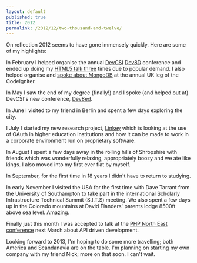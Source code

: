 ```yaml
---
layout: default
published: true
title: 2012
permalink: /2012/12/two-thousand-and-twelve/
---
```


On reflection 2012 seems to have gone immensely quickly. Here are some of my highlights:

In February I helped organise the annual [DevCSI](http://devcsi.ukoln.ac.uk/) [Dev8D](http://dev8d.org) conference and ended up doing my [HTML5 talk three](https://speakerdeck.com/alexbilbie/introduction-to-html5-and-css3) times due to popular demand. I also helped organise and [spoke about MongoDB](https://speakerdeck.com/alexbilbie/introduction-to-mongodb) at the annual UK leg of the CodeIgniter.

In May I saw the end of my degree (finally!) and I spoke (and helped out at) DevCSI's new conference, [Dev8ed](http://devcsi.ukoln.ac.uk/past-events/dev8ed/).

In June I visited to my friend in Berlin and spent a few days exploring the city.

I July I started my new research project, [Linkey](http://linkey.blogs.lincoln.ac.uk) which is looking at the use of OAuth in higher education institutions and how it can be made to work in a corporate environment run on proprietary software.

In August I spent a few days away in the rolling hills of Shropshire with friends which was wonderfully relaxing, appropriately boozy and we ate like kings. I also moved into my first ever flat by myself.

In September, for the first time in 18 years I didn't have to return to studying.

In early November I visited the USA for the first time with Dave Tarrant from the University of Southampton to take part in the international Scholarly Infrastructure Technical Summit (S.I.T.S) meeting. We also spent a few days up in the Colorado mountains at David Flanders' parents lodge 8500ft above sea level. Amazing.

Finally just this month I was accepted to talk at the [PHP North East conference](http://conference.phpne.org.uk/) next March about API driven development.

Looking forward to 2013, I'm hoping to do some more travelling; both America and Scandanavia are on the table. I'm planning on starting my own company with my friend Nick; more on that soon. I can't wait.